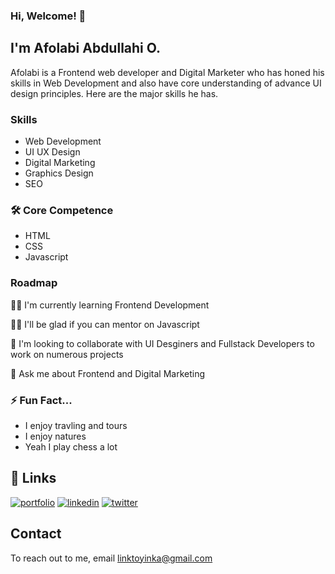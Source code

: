
### Hi, Welcome! 👋
## I'm Afolabi Abdullahi O.
Afolabi is a Frontend web developer and Digital Marketer who has honed his skills in Web Development and also have core understanding of advance UI design principles. Here are the major skills he has.
### Skills
- Web Development
- UI UX Design
- Digital Marketing
- Graphics Design
- SEO


### 🛠 Core Competence
- HTML
- CSS
- Javascript


### Roadmap
👨‍💻 I'm currently learning Frontend Development

🧑‍🏫 I'll be glad if you can mentor on Javascript

🤝 I'm looking to collaborate with UI Desginers and Fullstack Developers to work on numerous projects

💬 Ask me about Frontend and Digital Marketing

### ⚡️ Fun Fact...
- I enjoy travling and tours 
- I enjoy natures
- Yeah I play chess a lot


## 🔗 Links
[![portfolio](https://img.shields.io/badge/my_portfolio-000?style=for-the-badge&logo=ko-fi&logoColor=white)](https://linktoyinka.netlify.com/)
[![linkedin](https://img.shields.io/badge/linkedin-0A66C2?style=for-the-badge&logo=linkedin&logoColor=white)](https://www.linkedin.com/in-afolabi-abdullahi)
[![twitter](https://img.shields.io/badge/twitter-1DA1F2?style=for-the-badge&logo=twitter&logoColor=white)](https://twitter.com/linktoyinka)




## Contact

To reach out to me, email linktoyinka@gmail.com